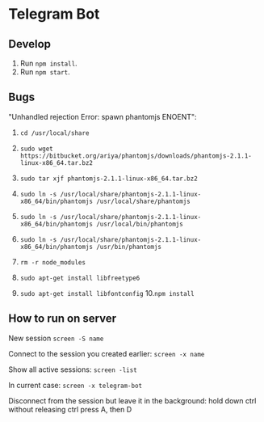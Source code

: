 # Telegram Bot

## Develop
1. Run `npm install`.
2. Run `npm start`.

## Bugs
"Unhandled rejection Error: spawn phantomjs ENOENT":

1. `cd /usr/local/share`
2. `sudo wget https://bitbucket.org/ariya/phantomjs/downloads/phantomjs-2.1.1-linux-x86_64.tar.bz2`
3. `sudo tar xjf phantomjs-2.1.1-linux-x86_64.tar.bz2`
4. `sudo ln -s /usr/local/share/phantomjs-2.1.1-linux-x86_64/bin/phantomjs /usr/local/share/phantomjs`
5. `sudo ln -s /usr/local/share/phantomjs-2.1.1-linux-x86_64/bin/phantomjs /usr/local/bin/phantomjs`
6. `sudo ln -s /usr/local/share/phantomjs-2.1.1-linux-x86_64/bin/phantomjs /usr/bin/phantomjs`

7. `rm -r node_modules`

8. `sudo apt-get install libfreetype6`
9. `sudo apt-get install libfontconfig`
10.`npm install`


## How to run on server
New session `screen -S name`

Connect to the session you created earlier: `screen -x name`

Show all active sessions: `screen -list`

In current case: `screen -x telegram-bot`

Disconnect from the session but leave it in the background:
hold down ctrl without releasing ctrl press A, then D
